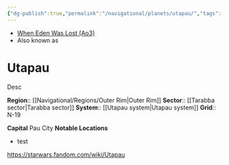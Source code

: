 ```yaml
---
{"dg-publish":true,"permalink":"/navigational/planets/utapau/","tags":["map","planet","starkiller","outerrim","tarabba","unfinished"],"noteIcon":"saber1"}
---
```


- [When Eden Was Lost (Ao3)](https://archiveofourown.org/works/19334440)
- Also known as
# Utapau
Desc

**Region**::  [[Navigational/Regions/Outer Rim\|Outer Rim]]
**Sector**::  [[Tarabba sector\|Tarabba sector]]
**System**::  [[Utapau system\|Utapau system]]
**Grid**::  N-19

**Capital** Pau City
**Notable Locations**
- test

https://starwars.fandom.com/wiki/Utapau